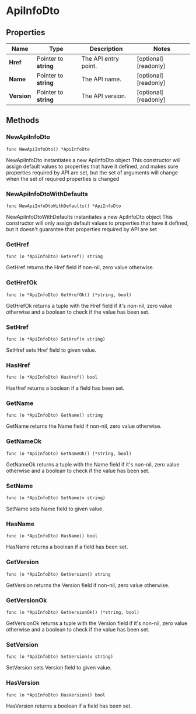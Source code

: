 # ApiInfoDto

## Properties

|Name | Type | Description | Notes|
|------------ | ------------- | ------------- | -------------|
|**Href** | Pointer to **string** | The API entry point. | [optional] [readonly] |
|**Name** | Pointer to **string** | The API name. | [optional] [readonly] |
|**Version** | Pointer to **string** | The API version. | [optional] [readonly] |

## Methods

### NewApiInfoDto

`func NewApiInfoDto() *ApiInfoDto`

NewApiInfoDto instantiates a new ApiInfoDto object
This constructor will assign default values to properties that have it defined,
and makes sure properties required by API are set, but the set of arguments
will change when the set of required properties is changed

### NewApiInfoDtoWithDefaults

`func NewApiInfoDtoWithDefaults() *ApiInfoDto`

NewApiInfoDtoWithDefaults instantiates a new ApiInfoDto object
This constructor will only assign default values to properties that have it defined,
but it doesn't guarantee that properties required by API are set

### GetHref

`func (o *ApiInfoDto) GetHref() string`

GetHref returns the Href field if non-nil, zero value otherwise.

### GetHrefOk

`func (o *ApiInfoDto) GetHrefOk() (*string, bool)`

GetHrefOk returns a tuple with the Href field if it's non-nil, zero value otherwise
and a boolean to check if the value has been set.

### SetHref

`func (o *ApiInfoDto) SetHref(v string)`

SetHref sets Href field to given value.

### HasHref

`func (o *ApiInfoDto) HasHref() bool`

HasHref returns a boolean if a field has been set.

### GetName

`func (o *ApiInfoDto) GetName() string`

GetName returns the Name field if non-nil, zero value otherwise.

### GetNameOk

`func (o *ApiInfoDto) GetNameOk() (*string, bool)`

GetNameOk returns a tuple with the Name field if it's non-nil, zero value otherwise
and a boolean to check if the value has been set.

### SetName

`func (o *ApiInfoDto) SetName(v string)`

SetName sets Name field to given value.

### HasName

`func (o *ApiInfoDto) HasName() bool`

HasName returns a boolean if a field has been set.

### GetVersion

`func (o *ApiInfoDto) GetVersion() string`

GetVersion returns the Version field if non-nil, zero value otherwise.

### GetVersionOk

`func (o *ApiInfoDto) GetVersionOk() (*string, bool)`

GetVersionOk returns a tuple with the Version field if it's non-nil, zero value otherwise
and a boolean to check if the value has been set.

### SetVersion

`func (o *ApiInfoDto) SetVersion(v string)`

SetVersion sets Version field to given value.

### HasVersion

`func (o *ApiInfoDto) HasVersion() bool`

HasVersion returns a boolean if a field has been set.


